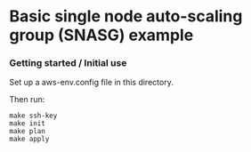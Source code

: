 # Basic single node auto-scaling group (SNASG) example

### Getting started / Initial use

Set up a aws-env.config file in this directory.

Then run:

```
make ssh-key
make init 
make plan 
make apply
```
